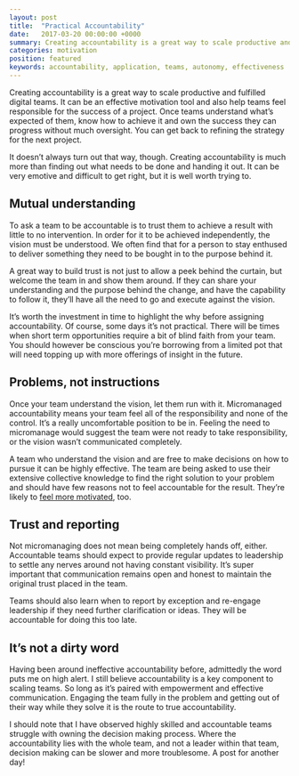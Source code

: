 ```yaml
---
layout: post
title:  "Practical Accountability"
date:   2017-03-20 00:00:00 +0000
summary: Creating accountability is a great way to scale productive and fulfilled digital teams. It can be very emotive and difficult to get right, but it is well worth trying to.
categories: motivation
position: featured
keywords: accountability, application, teams, autonomy, effectiveness
---
```

Creating accountability is a great way to scale productive and fulfilled digital teams. It can be an effective motivation tool and also help teams feel responsible for the success of a project. Once teams understand what’s expected of them, know how to achieve it and own the success they can progress without much oversight. You can get back to refining the strategy for the next project.

It doesn’t always turn out that way, though. Creating accountability is much more than finding out what needs to be done and handing it out. It can be very emotive and difficult to get right, but it is well worth trying to.

## Mutual understanding
To ask a team to be accountable is to trust them to achieve a result with little to no intervention. In order for it to be achieved independently, the vision must be understood. We often find that for a person to stay enthused to deliver something they need to be bought in to the purpose behind it.

A great way to build trust is not just to allow a peek behind the curtain, but welcome the team in and show them around. If they can share your understanding and the purpose behind the change, and have the capability to follow it, they’ll have all the need to go and execute against the vision.

It’s worth the investment in time to highlight the why before assigning accountability. Of course, some days it’s not practical. There will be times when short term opportunities require a bit of blind faith from your team. You should however be conscious you’re borrowing from a limited pot that will need topping up with more offerings of insight in the future.

## Problems, not instructions
Once your team understand the vision, let them run with it. Micromanaged accountability means your team feel all of the responsibility and none of the control. It’s a really uncomfortable position to be in. Feeling the need to micromanage would suggest the team were not ready to take responsibility, or the vision wasn’t communicated completely.

A team who understand the vision and are free to make decisions on how to pursue it can be highly effective. The team are being asked to use their extensive collective knowledge to find the right solution to your problem and should have few reasons not to feel accountable for the result. They’re likely to [feel more motivated](/motivation/2017/03/15/millennial-maslow-jenga.html), too.

## Trust and reporting
Not micromanaging does not mean being completely hands off, either. Accountable teams should expect to provide regular updates to leadership to settle any nerves around not having constant visibility. It’s super important that communication remains open and honest to maintain the original trust placed in the team.

Teams should also learn when to report by exception and re-engage leadership if they need further clarification or ideas. They will be accountable for doing this too late.

## It’s not a dirty word
Having been around ineffective accountability before, admittedly the word puts me on high alert. I still believe accountability is a key component to scaling teams. So long as it’s paired with empowerment and effective communication. Engaging the team fully in the problem and getting out of their way while they solve it is the route to true accountability.

I should note that I have observed highly skilled and accountable teams struggle with owning the decision making process. Where the accountability lies with the whole team, and not a leader within that team, decision making can be slower and more troublesome. A post for another day!
